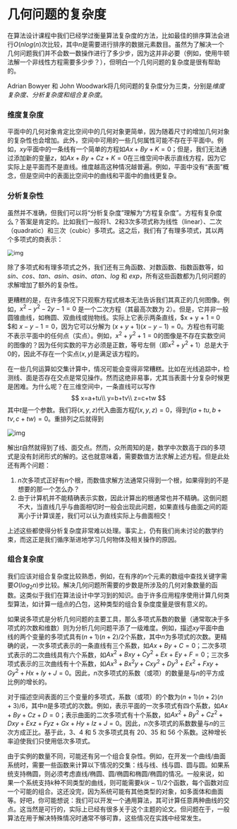 # 几何问题的复杂度

在算法设计课程中我们已经学过衡量算法复杂度的方法，比如最佳的排序算法会进行$O(nlog(n)$次比较，其中$n$是需要进行排序的数据元素数目。虽然为了解决一个几何问题我们并不会数一数操作进行了多少步，因为这并非必要（例如，使用牛顿法解一个非线性方程需要多少步？），但明白一个几何问题的复杂度是很有帮助的。

Adrian Bowyer 和 John Woodwark将几何问题的复杂度分为三类，分别是*维度复杂度、分析复杂度和组合复杂度*。

### 维度复杂度

平面中的几何对象肯定比空间中的几何对象更简单，因为随着尺寸的增加几何对象的复杂性也会增加。此外，空间中可用的一些几何属性可能不存在于平面中。例如，$xy$平面中的一条线有一个简单的方程如$Ax + By + K = 0$；但是，我们无法通过添加新的变量$z$，如$Ax + By + Cz + K = 0$在三维空间中表示直线方程，因为它实际上是平面而不是直线。维度越高这种情况越普遍。例如，平面中没有“表面”概念，但是空间中的表面比空间中的曲线和平面中的曲线更复杂。

### 分析复杂性

虽然并不准确，但我们可以将“分析复杂度”理解为“方程复杂度”。方程有复杂度么？答案是肯定的。比如我们一般将1、2和3次多项式称为线性（linear）、二次（quadratic）和三次（cubic）多项式。这之后，我们有了有理多项式，其以两个多项式的商表示：

<img src="https://pages.mtu.edu/~shene/COURSES/cs3621/NOTES/overview/eqn-2.jpg" alt="img" style="zoom:90%;" />

除了多项式和有理多项式之外，我们还有三角函数、对数函数、指数函数等，如 $sin、cos、tan、asin、asin、atan、log$ 和 $exp$，所有这些函数都为几何问题的求解增加了额外的复杂性。

更糟糕的是，在许多情况下只观察方程式根本无法告诉我们其真正的几何图像。例如，$x^2 - y^2 -2y-1 = 0$ 是一个二次方程（其最高次数为 2）。但是，它并非一般圆锥曲线，如椭圆、双曲线或抛物线。实际上它表示两条直线，$x + y + 1 = 0 $和 $x - y - 1 = 0$，因为它可以分解为 $(x + y + 1)(x - y - 1)= 0$。方程也有可能不表示平面中的任何点（实点）。例如，$x^2+y^2+1=0$的图像是不存在实数空间的图像的？因为任何实数的平方必须是正数，等号左侧（即$x^2+y^2+1$）总是大于0的，因此不存在一个实点$(x,y)$是满足该方程的。

在一些几何运算如交集计算中，情况可能会变得非常糟糕。比如在光线追踪中，检测线、面是否存在交点是常见操作。然而这绝非易事，尤其当表面十分复杂时候更是困难。为什么呢？在三维空间中，一条直线可以写作
$$
x=a+tu\\
y=b+tv\\
z=c+tw
$$
其中$t$是一个参数。我们将$(x,y,z)$代入曲面方程$f(x,y,z)=0$，得到$f(a+tu,b+tv,c+tw)=0$。重排列之后就得到

![img](https://pages.mtu.edu/~shene/COURSES/cs3621/NOTES/overview/eqn-3.jpg)

解出$t$自然就得到了线、面交点。然而，众所周知的是，数学中次数高于四的多项式是没有封闭形式的解的。这也就意味着，需要数值方法求解上述方程。但是此处还有两个问题：

1. $n$次多项式正好有$n$个根，而数值求解方法通常只得到一个根，如果得到的不是想要的那一个怎么办？
2. 由于计算机并不能精确表示实数，因此计算出的根通常也并不精确。这倒问题不大，当直线几乎与曲面相切时一般会出现此问题，如果直线与曲面之间的距离小于计算误差，我们可以认为直线实际上与曲面相交！

上述这些都使得分析复杂度非常难以处理。事实上，仍有我们尚未讨论的数学约束，而这正是我们循序渐进地学习几何物体及相关操作的原因。

### 组合复杂度

我们应该对组合复杂度比较熟悉，例如，在有序的$n$个元素的数组中查找关键字需要$O(log_2n)$步比较。解决几何问题所需要的步数是所涉及的几何对象数量的函数。这类似于我们在算法设计中学习到的知识。由于许多应用程序使用计算几何类型算法，如计算一组点的凸包，这种类型的组合复杂度度量是很有意义的。

如果说多项式是分析几何问题的主要工具，那么多项式系数的数量（通常取决于多项式的次数和维数）则为分析几何问题平添了一级难度。例如，描述$xy$平面中曲线的两个变量的多项式具有$(n+1)(n+2)/2$个系数，其中$n$为多项式的次数。更精确的说，一次多项式表示的一条直线有三个系数，如$Ax+By+C=0$；二次多项式表示的二次曲线具有六个系数，如$Ax^2+Bxy+Cy^2+Ex+Ey+F=0$；三次多项式表示的三次曲线有十个系数，如$Ax^3+Bx^2y+Cxy^2+Dy^3+Ex^2+Fxy+Gy^2+Hx+Iy+J=0$。因此，$n$次多项式的系数（或项）的数量是与$n$的平方成比例的增长的。

对于描述空间表面的三个变量的多项式，系数（或项）的个数为$(n+1)(n+2)(n+3)/6$，其中$n$是多项式的次数。例如，表示平面的一次多项式有四个系数，如$Ax+By+Cz+D=0$；表示曲面的二次多项式有十个系数，如$Ax^2+By^2+Cz^2+Dxy+Exz+Fyz+Gx+Hy+Iz+J=0$。因此，$n$次多项式的系数数量与$n$的三次方成正比。基于此，3、4 和 5 次多项式具有 20、35 和 56 个系数。这种增长率迫使我们只使用低次多项式。

由于实例的数量不同，可能还有另一个组合复杂性。例如，在开发一个曲线/曲面系统时，需要一些函数来计算以下情况的交集：线与线、线与圆、圆与圆。如果系统支持椭圆，则必须考虑直线/椭圆、圆/椭圆和椭圆/椭圆的情况。一般来说，如果一个系统支持$k$种不同类型的曲线，则可能需要$k(k-1)/2$个函数，每个函数对应一个可能的组合。这还没完，因为系统可能有其他类型的对象，如多面体和曲面等。好吧，你可能想说：我们可以开发一个通用算法，其可计算任意两种曲线的交点。这当然是可行的，实际上已经有很多关于这个主题的论文。但问题在于，一般算法在用于解决特殊情况时通常不够可靠，这些情况在实践中经常发生。

